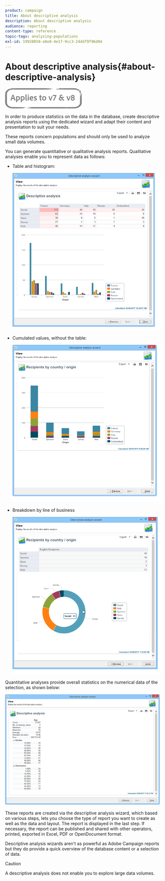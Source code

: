 ```yaml
---
product: campaign
title: About descriptive analysis
description: About descriptive analysis
audience: reporting
content-type: reference
topic-tags: analyzing-populations
exl-id: 19920058-e8e8-4e17-9cc3-24ddf9f96d04
---
```

# About descriptive analysis{#about-descriptive-analysis}

![](../../assets/common.svg)

In order to produce statistics on the data in the database, create descriptive analysis reports using the dedicated wizard and adapt their content and presentation to suit your needs.

These reports concern populations and should only be used to analyze small data volumes.

You can generate quantitative or qualitative analysis reports. Qualitative analyses enable you to represent data as follows:

* Table and histogram:

  ![](assets/reporting_descriptive_sample_1.png)

* Cumulated values, without the table:

  ![](assets/reporting_descriptive_sample_3.png)

* Breakdown by line of business

  ![](assets/reporting_descriptive_sample_2.png)

Quantitative analyses provide overall statistics on the numerical data of the selection, as shown below:

![](assets/reporting_descriptive_quantitative_sample.png)

These reports are created via the descriptive analysis wizard, which based on various steps, lets you choose the type of report you want to create as well as the data and layout. The report is displayed in the last step. If necessary, the report can be published and shared with other operators, printed, exported in Excel, PDF or OpenDocument format.

Descriptive analysis wizards aren't as powerful as Adobe Campaign reports but they do provide a quick overview of the database content or a selection of data.

>[!CAUTION]
>
>A descriptive analysis does not enable you to explore large data volumes.
